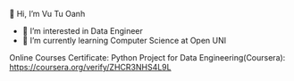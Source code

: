 👋 Hi, I’m Vu Tu Oanh
- 👀 I’m interested in Data Engineer
- 🌱 I’m currently learning Computer Science at Open UNI
<!---
--->
Online Courses Certificate:
Python Project for Data Engineering(Coursera): https://coursera.org/verify/ZHCR3NHS4L9L
